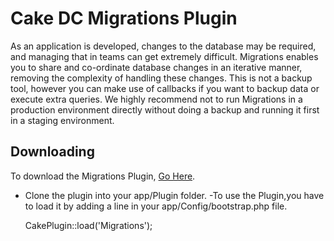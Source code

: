 # Cake DC Migrations Plugin

As an application is developed, changes to the database may be required, and managing that in teams can get extremely difficult. Migrations enables you to share and co-ordinate database changes in an iterative manner, removing the complexity of handling these changes.
This is not a backup tool, however you can make use of callbacks if you want to backup data or execute extra queries. We highly recommend not to run Migrations in a production environment directly without doing a backup and running it first in a staging environment.

## Downloading ##

To download the Migrations Plugin, [Go Here](https://github.com/CakeDC/migrations).

- Clone the plugin into your app/Plugin folder.
-To use the Plugin,you have to load it by adding a line in your app/Config/bootstrap.php file.

    CakePlugin::load('Migrations');

